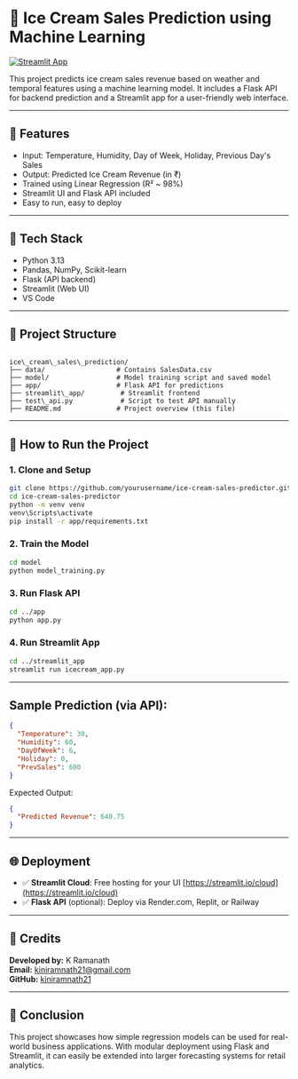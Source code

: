 # 🍦 Ice Cream Sales Prediction using Machine Learning

[![Streamlit App](https://img.shields.io/badge/Live-Demo-Streamlit-00C853?logo=streamlit&logoColor=white&style=for-the-badge)](https://kiniramnath21-ice-cream-sales-predictor.streamlit.app/)


This project predicts ice cream sales revenue based on weather and temporal features using a machine learning model. It includes a Flask API for backend prediction and a Streamlit app for a user-friendly web interface.

---

## 📌 Features
- Input: Temperature, Humidity, Day of Week, Holiday, Previous Day's Sales
- Output: Predicted Ice Cream Revenue (in ₹)
- Trained using Linear Regression (R² ~ 98%)
- Streamlit UI and Flask API included
- Easy to run, easy to deploy

---

## 🔧 Tech Stack
- Python 3.13
- Pandas, NumPy, Scikit-learn
- Flask (API backend)
- Streamlit (Web UI)
- VS Code

---

## 📁 Project Structure
```

ice\_cream\_sales\_prediction/
├── data/                  # Contains SalesData.csv
├── model/                 # Model training script and saved model
├── app/                   # Flask API for predictions
├── streamlit\_app/         # Streamlit frontend
├── test\_api.py            # Script to test API manually
├── README.md              # Project overview (this file)

````

---

## 🚀 How to Run the Project

### 1. Clone and Setup

```bash
git clone https://github.com/yourusername/ice-cream-sales-predictor.git
cd ice-cream-sales-predictor
python -m venv venv
venv\Scripts\activate
pip install -r app/requirements.txt
````

### 2. Train the Model

```bash
cd model
python model_training.py
```

### 3. Run Flask API

```bash
cd ../app
python app.py
```

### 4. Run Streamlit App

```bash
cd ../streamlit_app
streamlit run icecream_app.py
```

---

## Sample Prediction (via API):

```json
{
  "Temperature": 30,
  "Humidity": 60,
  "DayOfWeek": 6,
  "Holiday": 0,
  "PrevSales": 600
}
```

Expected Output:

```json
{
  "Predicted Revenue": 640.75
}
```

---

## 🌐 Deployment

* ✅ **Streamlit Cloud**: Free hosting for your UI [https://streamlit.io/cloud](https://streamlit.io/cloud)
* ✅ **Flask API** (optional): Deploy via Render.com, Replit, or Railway

---

## 🧾 Credits

**Developed by:** K Ramanath  
**Email:** [kiniramnath21@gmail.com](mailto:kiniramnath21@gmail.com)  
**GitHub:** [kiniramnath21](https://github.com/kiniramnath21)

---

## 🏁 Conclusion

This project showcases how simple regression models can be used for real-world business applications. With modular deployment using Flask and Streamlit, it can easily be extended into larger forecasting systems for retail analytics.

```

